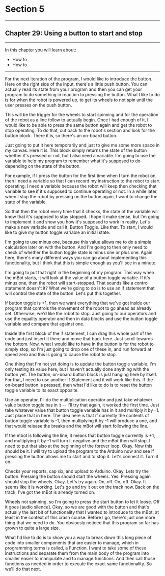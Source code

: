 # Section 5

---

## Chapter 29: Using a button to start and stop

---

In this chapter you will learn about:

* How to 
* How to 

---

For the next iteration of the program, I would like to introduce the button. Here on the right side of the input, there's a little push button. You can actually read its state from your program and then you can get your program to do something in reaction to pressing the button. What I like to do is for when the robot is powered up, to get its wheels to not spin until the user presses on the push button.

This will be the trigger for the wheels to start spinning and for the operation of the robot as a line follow to actually begin. Once I had enough of it, I would like to be able to press the same button again and get the robot to stop operating. To do that, cut back to the robot's section and look for the button block. There it is, so there's an on-board button.

Just going to put it here temporarily and just to give me some more space in my canvas. Here it is. This block simply returns the state of the button whether it's pressed or not, but I also need a variable. I'm going to use the variable to help my program to remember what it's supposed to do depending on the state of the button.

For example, if I press the button for the first time when I turn the robot on, then I need a variable so that I can record my instruction to the robot to start operating. I need a variable because the robot will keep then checking that variable to see if it's supposed to continue operating or not. In a while later, when I stop the robot by pressing on the button again, I want to change the state of the variable.

So that then the robot every time that it checks, the state of the variable will know that it's supposed to stay stopped. I hope it make sense, but I'm going to implement it and show you how it's supposed to work in reality. Let's make a new variable and call it, Button Toggle. Like that. To start, I would like to give my button toggle variable an initial state.

I'm going to use minus one, because this value allows me to do a simple calculation later on with the button. And I'm going to then only need to check of whether the button toggle state is minus one or plus one. Again here, there's many different ways you can go about implementing this functionality, but I think that this is simple enough as you'll see in a minute.

I'm going to put that right in the beginning of my program. This way when the mBot starts, it will look at the value of a button toggle variable. If it's minus one, then the robot will start-stopped. That sounds like a control statement doesn't it? What we're going to do is to use an if statement that will control the state of the button. Let's put this together.

If button toggle is +1, then we want everything that we've got inside our program that controls the movement of the robot to go ahead as already set. Otherwise, we'd like the robot to stop. Just going to our operators and use the equality operator and then in data blocks and use the button toggle variable and compare that against one.

Inside the first block of the if statement, I can drag this whole part of the code and just insert it there and move that back here. Just scroll towards the bottom. Now, what I would like to have in the button is for the robot to simply stop, so I'm just going to drop one of these in, and run forward at speed zero and this is going to cause the robot to stop.

One thing that I'm not yet doing is to update the button toggle variable. I'm only testing its value here, but I haven't actually done anything with the button yet. The button, on-board button block is just hanging here by itself. For that, I need to use another If Statement and it will work like this. If the on-board button is pressed, then what I'd like to do is to reset the button toggle variable to its exact opposite.

Use an operator, I'll do the multiplication operator and just take whatever value button toggle has in it -- I'll try that again, it worked the first time. Just take whatever value that button toggle variable has in it and multiply it by -1. Just place that in here. The idea here is that if currently the contents of button toggle variable is -1, then multiplying it by -1 will produce a one, and that would release the breaks and the mBot will start following the line.

If the mbot is following the line, it means that button toggle currently is +1, and multiplying it by -1 will turn it negative and the mBot then will stop. I need to put that also at the beginning of the forever loop. Okay. Now this should be it. I will try to upload the program to the Arduino now and see if pressing the button allows me to start and to stop it. Let's connect it. Turn it on.

Checks your reports, cap six, and upload to Arduino. Okay. Lets try the button. Pressing the button should start the wheels. Yes. Pressing again should stop the wheels. Okay. Let's try again. On, off. On, off. Okay. It seems like it is working. Let's go and try it out on the track now. Back on the track, I've got the mBot is already turned on.

Wheels not spinning, so I'm going to press the start button to let it loose. Off it goes \[audio silence\]. Okay, so we are good with the button and that's actually the last bit of functionality that I wanted to introduce to the mBot, at least in the context of this crash course. Before I go, there's just one more thing that we need to do. You obviously noticed that this program so far has grown to quite a large size.

What I'd like to do is to show you a way to break down this long piece of code into smaller components that are easier to manage, which in programming terms is called, a Function. I want to take some of these instructions and separate them from the main body of the program into smaller easier to manipulate and to manage functions. And then call those functions as needed in order to execute the exact same functionality. So we'll do that next.



